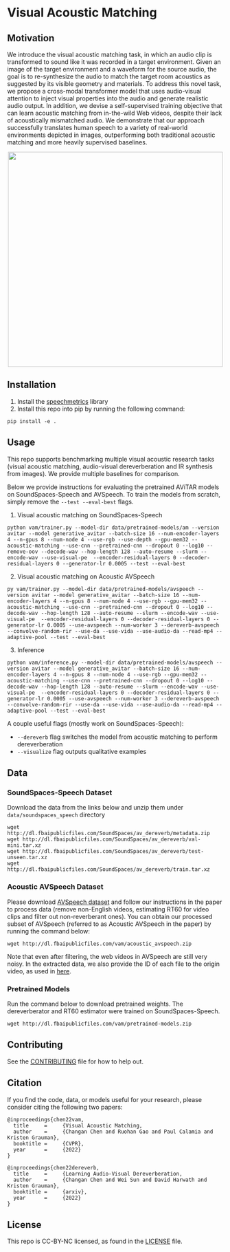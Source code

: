 # Visual Acoustic Matching

## Motivation
We introduce the visual acoustic matching task, in which an audio clip is transformed to sound like it was recorded in a target environment. Given an image of the target environment and a waveform for the source audio, the goal is to re-synthesize the audio to match the target room acoustics as suggested by its visible geometry and materials. To address this novel task, we propose a cross-modal transformer model that uses audio-visual attention to inject visual properties into the audio and generate realistic audio output. In addition, we devise a self-supervised training objective that can learn acoustic matching from in-the-wild Web videos, despite their lack of acoustically mismatched audio. We demonstrate that our approach successfully translates human speech to a variety of real-world environments depicted in images, outperforming both traditional acoustic matching and more heavily supervised baselines.

<p align="center">
  <img width="500" src="https://changan.io/images/vam.png" />
</p>

## Installation 
1. Install the [speechmetrics](https://github.com/aliutkus/speechmetrics) library
2. Install this repo into pip by running the following command:
```
pip install -e .
```


## Usage
This repo supports benchmarking multiple visual acoustic research tasks (visual acoustic matching, 
audio-visual dereverberation and IR synthesis from images). We provide multiple baselines for comparison.


Below we provide instructions for evaluating the pretrained AViTAR models on SoundSpaces-Speech and AVSpeech.
To train the models from scratch, simply remove the ``--test --eval-best`` flags. 

1. Visual acoustic matching on SoundSpaces-Speech
```
python vam/trainer.py --model-dir data/pretrained-models/am --version avitar --model generative_avitar --batch-size 16 --num-encoder-layers 4 --n-gpus 8 --num-node 4 --use-rgb --use-depth --gpu-mem32 --acoustic-matching --use-cnn --pretrained-cnn --dropout 0 --log10 --remove-oov --decode-wav --hop-length 128 --auto-resume --slurm --encode-wav --use-visual-pe  --encoder-residual-layers 0 --decoder-residual-layers 0 --generator-lr 0.0005 --test --eval-best
```
2. Visual acoustic matching on Acoustic AVSpeech
```
py vam/trainer.py --model-dir data/pretrained-models/avspeech --version avitar --model generative_avitar --batch-size 16 --num-encoder-layers 4 --n-gpus 8 --num-node 4 --use-rgb --gpu-mem32 --acoustic-matching --use-cnn --pretrained-cnn --dropout 0 --log10 --decode-wav --hop-length 128 --auto-resume --slurm --encode-wav --use-visual-pe  --encoder-residual-layers 0 --decoder-residual-layers 0 --generator-lr 0.0005 --use-avspeech --num-worker 3 --dereverb-avspeech --convolve-random-rir --use-da --use-vida --use-audio-da --read-mp4 --adaptive-pool --test --eval-best
```
3. Inference
```
python vam/inference.py --model-dir data/pretrained-models/avspeech --version avitar --model generative_avitar --batch-size 16 --num-encoder-layers 4 --n-gpus 8 --num-node 4 --use-rgb --gpu-mem32 --acoustic-matching --use-cnn --pretrained-cnn --dropout 0 --log10 --decode-wav --hop-length 128 --auto-resume --slurm --encode-wav --use-visual-pe  --encoder-residual-layers 0 --decoder-residual-layers 0 --generator-lr 0.0005 --use-avspeech --num-worker 3 --dereverb-avspeech --convolve-random-rir --use-da --use-vida --use-audio-da --read-mp4 --adaptive-pool --test --eval-best
```

A couple useful flags (mostly work on SoundSpaces-Speech):
* ``--dereverb`` flag switches the model from acoustic matching to perform dereverberation
* ``--visualize`` flag outputs qualitative examples


## Data
### SoundSpaces-Speech Dataset
Download the data from the links below and unzip them under ``data/soundspaces_speech`` directory
```angular2html
wget http://dl.fbaipublicfiles.com/SoundSpaces/av_dereverb/metadata.zip
wget http://dl.fbaipublicfiles.com/SoundSpaces/av_dereverb/val-mini.tar.xz
wget http://dl.fbaipublicfiles.com/SoundSpaces/av_dereverb/test-unseen.tar.xz
wget http://dl.fbaipublicfiles.com/SoundSpaces/av_dereverb/train.tar.xz
```

### Acoustic AVSpeech Dataset
Please download [AVSpeech dataset](https://looking-to-listen.github.io/avspeech/) and follow our instructions in the paper to process data (remove non-English videos, estimating RT60 for video clips and filter out non-reverberant ones). You can obtain our processed subset of AVSpeech (referred to as Acoustic AVSpeech in the paper) by running the command below:
```
wget http://dl.fbaipublicfiles.com/vam/acoustic_avspeech.zip
```
Note that even after filtering, the web videos in AVSpeech are still very noisy. In the extracted data, we also provide the ID of each file to the origin video, as used in [here](https://academictorrents.com/details/b078815ca447a3e4d17e8a2a34f13183ec5dec41).


### Pretrained Models
Run the command below to download pretrained weights. The dereverberator and RT60 estimator were trained on SoundSpaces-Speech.
```
wget http://dl.fbaipublicfiles.com/vam/pretrained-models.zip
```

## Contributing
See the [CONTRIBUTING](CONTRIBUTING.md) file for how to help out.


## Citation
If you find the code, data, or models useful for your research, please consider citing the following two papers:
```
@inproceedings{chen22vam,
  title     =     {Visual Acoustic Matching,
  author    =     {Changan Chen and Ruohan Gao and Paul Calamia and Kristen Grauman},
  booktitle =     {CVPR},
  year      =     {2022}
}
```
```
@inproceedings{chen22dereverb,
  title     =     {Learning Audio-Visual Dereverberation,
  author    =     {Changan Chen and Wei Sun and David Harwath and Kristen Grauman},
  booktitle =     {arxiv},
  year      =     {2022}
}
```

## License
This repo is CC-BY-NC licensed, as found in the [LICENSE](LICENSE) file.